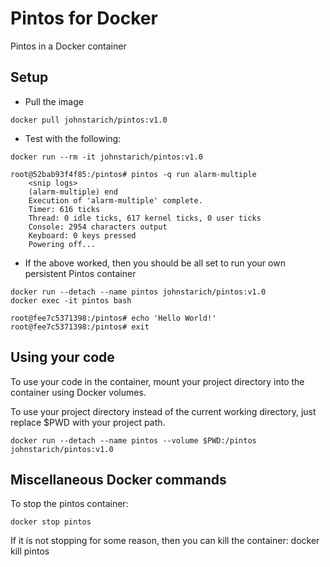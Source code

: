 # Pintos for Docker

Pintos in a Docker container

## Setup

* Pull the image

```
docker pull johnstarich/pintos:v1.0
```

* Test with the following:

```
docker run --rm -it johnstarich/pintos:v1.0
```
```
root@52bab93f4f85:/pintos# pintos -q run alarm-multiple
    <snip logs>
    (alarm-multiple) end
    Execution of 'alarm-multiple' complete.
    Timer: 616 ticks
    Thread: 0 idle ticks, 617 kernel ticks, 0 user ticks
    Console: 2954 characters output
    Keyboard: 0 keys pressed
    Powering off...
```

* If the above worked, then you should be all set to run your own persistent Pintos container

```
docker run --detach --name pintos johnstarich/pintos:v1.0
docker exec -it pintos bash
```
```
root@fee7c5371398:/pintos# echo 'Hello World!'
root@fee7c5371398:/pintos# exit
```

## Using your code

To use your code in the container, mount your project directory into the container using Docker volumes.

To use your project directory instead of the current working directory, just replace $PWD with your project path.

```
docker run --detach --name pintos --volume $PWD:/pintos johnstarich/pintos:v1.0
```

## Miscellaneous Docker commands

To stop the pintos container: 
```
docker stop pintos
```

If it is not stopping for some reason, then you can kill the container: docker kill pintos